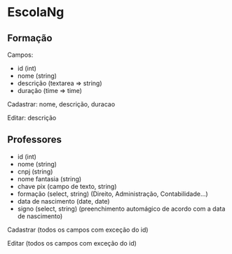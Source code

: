 # EscolaNg

## Formação
Campos:
- id (int)
- nome (string)
- descrição (textarea => string)
- duração (time => time)

Cadastrar: nome, descrição, duracao

Editar: descrição

## Professores
- id (int)
- nome (string)
- cnpj (string)
- nome fantasia (string)
- chave pix (campo de texto, string)
- formação (select, string) (Direito, Administração, Contabilidade...)
- data de nascimento (date, date)
- signo (select, string) (preenchimento automágico de acordo com a data de nascimento)

Cadastrar (todos os campos com exceção do id)

Editar (todos os campos com exceção do id)